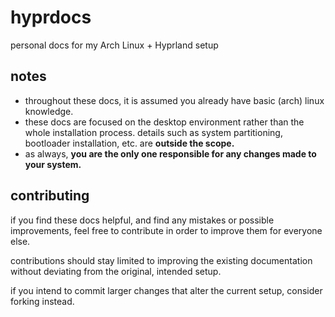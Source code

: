 # hyprdocs
personal docs for my Arch Linux + Hyprland setup

## notes
- throughout these docs, it is assumed you already have basic (arch) linux knowledge.
- these docs are focused on the desktop environment rather than the whole installation process. details such as system partitioning, bootloader installation, etc. are **outside the scope.**
- as always, **you are the only one responsible for any changes made to your system.**

## contributing

if you find these docs helpful, and find any mistakes or possible improvements, feel free to contribute in order to improve them for everyone else.

contributions should stay limited to improving the existing documentation without deviating from the original, intended setup.

if you intend to commit larger changes that alter the current setup, consider forking instead.
